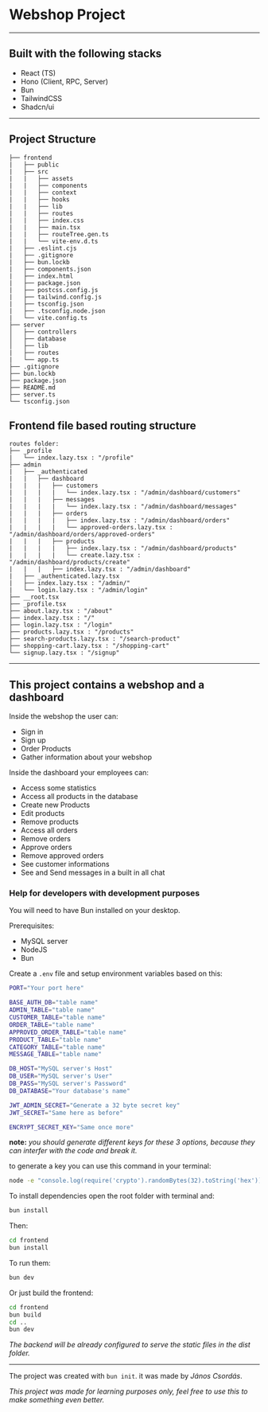 # Webshop Project
---
## Built with the following stacks

- React (TS)
- Hono (Client, RPC, Server)
- Bun
- TailwindCSS
- Shadcn/ui

---

## Project Structure

```plaintext
├── frontend
|   ├── public
|   ├── src
|   |   ├── assets
|   |   ├── components
|   |   ├── context
|   |   ├── hooks
|   |   ├── lib
|   |   ├── routes
|   |   ├── index.css
|   |   ├── main.tsx
|   |   ├── routeTree.gen.ts
|   |   └── vite-env.d.ts
|   ├── .eslint.cjs
|   ├── .gitignore
|   ├── bun.lockb
|   ├── components.json
|   ├── index.html
|   ├── package.json
|   ├── postcss.config.js
|   ├── tailwind.config.js
|   ├── tsconfig.json
|   ├── .tsconfig.node.json
|   └── vite.config.ts
├── server
│   ├── controllers
│   ├── database
│   ├── lib
|   ├── routes
|   └── app.ts
├── .gitignore
├── bun.lockb
├── package.json
├── README.md
├── server.ts
└── tsconfig.json
 ```

## Frontend file based routing structure

```plaintext
routes folder:
├── _profile
|   └── index.lazy.tsx : "/profile"
├── admin
|   ├── _authenticated
|   |   ├── dashboard
|   |   |   ├── customers
|   |   |   |   └── index.lazy.tsx : "/admin/dashboard/customers"
|   |   |   ├── messages
|   |   |   |   └── index.lazy.tsx : "/admin/dashboard/messages"
|   |   |   ├── orders
|   |   |   |   ├── index.lazy.tsx : "/admin/dashboard/orders"
|   |   |   |   └── approved-orders.lazy.tsx : "/admin/dashboard/orders/approved-orders"
|   |   |   ├── products
|   |   |   |   ├── index.lazy.tsx : "/admin/dashboard/products"
|   |   |   |   └── create.lazy.tsx : "/admin/dashboard/products/create"
|   |   |   ├── index.lazy.tsx : "/admin/dashboard"
|   ├── _authenticated.lazy.tsx
|   ├── index.lazy.tsx : "/admin/"
|   └── login.lazy.tsx : "/admin/login"
├── __root.tsx
├── _profile.tsx
├── about.lazy.tsx : "/about"
├── index.lazy.tsx : "/"
├── login.lazy.tsx : "/login"
├── products.lazy.tsx : "/products"
├── search-products.lazy.tsx : "/search-product"
├── shopping-cart.lazy.tsx : "/shopping-cart"
└── signup.lazy.tsx : "/signup"
```

---

## This project contains a webshop and a dashboard

Inside the webshop the user can:
- Sign in
- Sign up
- Order Products
- Gather information about your webshop

Inside the dashboard your employees can:
- Access some statistics
- Access all products in the database
- Create new Products
- Edit products
- Remove products
- Access all orders
- Remove orders
- Approve orders
- Remove approved orders
- See customer informations
- See and Send messages in a built in all chat

### Help for developers with development purposes

You will need to have Bun installed on your desktop.

Prerequisites:
- MySQL server
- NodeJS
- Bun

Create a `.env` file and setup environment variables based on this:

```bash
PORT="Your port here"

BASE_AUTH_DB="table name"
ADMIN_TABLE="table name"
CUSTOMER_TABLE="table name"
ORDER_TABLE="table name"
APPROVED_ORDER_TABLE="table name"
PRODUCT_TABLE="table name"
CATEGORY_TABLE="table name"
MESSAGE_TABLE="table name"

DB_HOST="MySQL server's Host"
DB_USER="MySQL server's User"
DB_PASS="MySQL server's Password"
DB_DATABASE="Your database's name"

JWT_ADMIN_SECRET="Generate a 32 byte secret key"
JWT_SECRET="Same here as before"

ENCRYPT_SECRET_KEY="Same once more"
```
**note:** *you should generate different keys for these 3 options, because they can interfer with the code and break it.*

to generate a key you can use this command in your terminal:
```bash
node -e "console.log(require('crypto').randomBytes(32).toString('hex'))"
```

To install dependencies open the root folder with terminal and:

```bash
bun install
```

Then:

```bash
cd frontend
bun install
```

To run them:

```bash
bun dev
```

Or just build the frontend:

```bash
cd frontend
bun build
cd ..
bun dev
```

*The backend will be already configured to serve the static files in the dist folder.*

---

The project was created with `bun init`.
it was made by *János Csordás*.

*This project was made for learning purposes only, feel free to use this to make something even better.*
